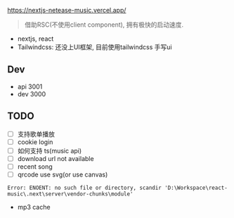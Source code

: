 https://nextjs-netease-music.vercel.app/

> 借助RSC(不使用client component), 拥有极快的启动速度.

- nextjs, react
- Tailwindcss: 还没上UI框架, 目前使用tailwindcss 手写ui

## Dev

- api 3001
- dev 3000

## TODO

- [ ] 支持歌单播放
- [ ] cookie login
- [ ] 如何支持 ts(music api)
- [ ] download url not available
- [ ] recent song
- [ ] qrcode use svg(or use canvas)

<!-- https://github.com/imsyy/SPlayer/blob/dev/src/api/home.js -->

```
Error: ENOENT: no such file or directory, scandir 'D:\Workspace\react-music\.next\server\vendor-chunks\module'
```

- mp3 cache
<!-- - 跨域问题() -->
